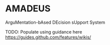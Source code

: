 # AMADEUS
ArguMentation-bAsed DEcision sUpport System

TODO: Populate using guidance here https://guides.github.com/features/wikis/
